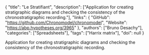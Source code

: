 {
  "title": "Le Stratifiant",
  "description": ["Application for creating stratigraphic diagrams and checking the consistency of the chronostratigraphic recording."],
  "links": {
    "GitHub": "https://github.com/Chronomodel/chronomodel",
    "Website": "https://abp.hypotheses.org/3965"
  },
  "authors": ["Bruno Desachy"],
  "categories": ["Spreadsheets"],
  "tags": ["Harrix matrix"],
  "doi": null
}

<!-- Generated by csv2md.R – do not edit by hand -->

Application for creating stratigraphic diagrams and checking the consistency of the chronostratigraphic recording.